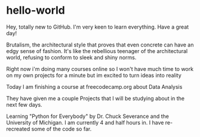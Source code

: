 # hello-world
Hey, totally new to GitHub. I'm very keen to learn everything. Have a great day!

Brutalism, the architectural style that proves that even concrete can have an edgy sense of fashion. It's like the rebellious teenager of the architectural world, refusing to conform to sleek and shiny norms.

Right now i'm doing many courses online so I won't have much time to work on my own projects for a minute but im excited to turn ideas into reality

Today I am finishing a course at freecodecamp.org about Data Analysis

They have given me a couple Projects that I will be studying about in the next few days.

Learning "Python for Everybody" by Dr. Chuck Severance and the University of Michigan. I am currently 4 and half hours in. I have re-recreated some of the code so far.
